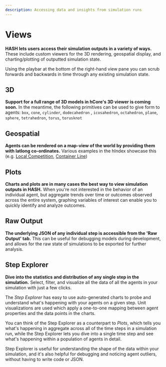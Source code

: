 ```yaml
---
description: Accessing data and insights from simulation runs
---
```


# Views

**HASH lets users access their simulation outputs in a variety of ways.** These include custom viewers for the 3D rendering, geospatial display, and charting/plotting of outputted simulation state.

Using the playbar at the bottom of the right-hand view pane you can scrub forwards and backwards in time through any existing simulation state.

## 3D

**Support for a full range of 3D models in hCore's 3D viewer is coming soon.** In the meantime, the following primitives can be used to give form to agents: `box`, `cone`, `cylinder`, `dodecahedron` , `icosahedron`, `octahedron`, `plane`, `sphere`, `tetrahedron`, `torus`, `torusknot`

## Geospatial

**Agents can be rendered on a map-view of the world by providing them with latlong co-ordinates.**  Various examples in the hIndex showcase this \(e.g. [Local Competition](https://hash.ai/index/5e55694e10a3261046bfa8a6/local-competition), [Container Line](https://hash.ai/index/5f1b55b94238711b80904097/container-line)\)

## Plots

**Charts and plots are in many cases the best way to view simulation outputs in HASH.** When you're not interested in the behavior of an individual agent, but aggregate trends over time or outcomes observed across the entire system, graphing variables of interest can enable you to quickly identify and analyze outcomes.

## Raw Output

**The underlying JSON of any individual step is accessible from the 'Raw Output' tab.** This can be useful for debugging models during development, and allows for the raw state of simulations to be exported for further analysis.

## Step Explorer

**Dive into the statistics and distribution of any single step in the simulation.** Select, filter, and visualize all the data of all the agents in your simulation with just a few clicks.

The _Step Explorer_ has easy to use auto-generated charts to probe and understand what's happening with your agents on a given step. Unit visualizations are used which apply a one-to-one mapping between agent properties and the data points in the charts.

You can think of the Step Explorer as a counterpart to _Plots_, which tells you what's happening in aggregate across all of the time steps in a simulation run, while the Step Explorer lets you dive into a single time step and see what's happening within a population of agents in detail.

Step Explorer is useful for understanding the shape of the data within your simulation, and it's also helpful for debugging and noticing agent outliers, without having to write code or JSON.

